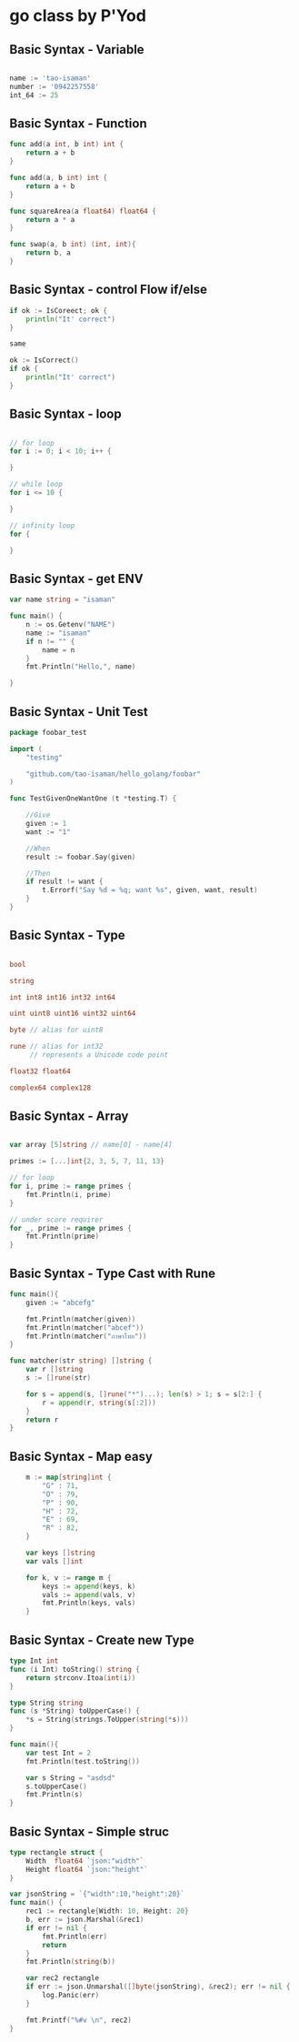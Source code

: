 # go class by P'Yod

## Basic Syntax - Variable

```go

name := 'tao-isaman'
number := '0942257558'
int_64 := 25

```

## Basic Syntax - Function
```go
func add(a int, b int) int {
    return a + b
}

func add(a, b int) int {
    return a + b
}

func squareArea(a float64) float64 {
    return a * a
}

func swap(a, b int) (int, int){
	return b, a
}
```

## Basic Syntax - control Flow if/else
```go
if ok := IsCoreect; ok {
    println("It' correct")
}

same

ok := IsCorrect()
if ok {
    println("It' correct")
}

```

## Basic Syntax - loop 
```go 

// for loop
for i := 0; i < 10; i++ {

}

// while loop
for i <= 10 {

}

// infinity loop
for {

}

```
## Basic Syntax - get ENV
```go 
var name string = "isaman"

func main() {
	n := os.Getenv("NAME")
	name := "isaman"
	if n != "" {
		name = n
	}
	fmt.Println("Hello,", name)

}
```

## Basic Syntax - Unit Test 
```go
package foobar_test

import (
	"testing"

	"github.com/tao-isaman/hello_golang/foobar"
)

func TestGivenOneWantOne (t *testing.T) {

	//Give
	given := 1
	want := "1"

	//When
	result := foobar.Say(given)

	//Then
	if result != want {
		t.Errorf("Say %d = %q; want %s", given, want, result)
	}
}
```

## Basic Syntax - Type
```go 

bool

string

int int8 int16 int32 int64 

uint uint8 uint16 uint32 uint64

byte // alias for uint8

rune // alias for int32
     // represents a Unicode code point

float32 float64

complex64 complex128

```

## Basic Syntax - Array
```go 

var array [5]string // name[0] - name[4]

primes := [...]int{2, 3, 5, 7, 11, 13}

// for loop
for i, prime := range primes {
    fmt.Println(i, prime)
}

// under score requirer
for _, prime := range primes {
    fmt.Println(prime)
}

```

## Basic Syntax - Type Cast with Rune 
```go
func main(){
	given := "abcefg"

	fmt.Println(matcher(given))
	fmt.Println(matcher("abcef"))
	fmt.Println(matcher("ภาษาไทย"))
}

func matcher(str string) []string {
	var r []string
	s := []rune(str)

	for s = append(s, []rune("*")...); len(s) > 1; s = s[2:] {
		r = append(r, string(s[:2]))
	}
	return r
}
```
## Basic Syntax - Map easy 
```go
	m := map[string]int {
		"G" : 71,
		"O" : 79,
		"P" : 90,
		"H" : 72,
		"E" : 69,
		"R" : 82,
	}

	var keys []string
	var vals []int

	for k, v := range m {
		keys := append(keys, k)
		vals := append(vals, v)
		fmt.Println(keys, vals)
	}
```

## Basic Syntax - Create new Type
```go
type Int int 
func (i Int) toString() string {
	return strconv.Itoa(int(i))
}

type String string
func (s *String) toUpperCase() {
	*s = String(strings.ToUpper(string(*s)))
}

func main(){
	var test Int = 2
	fmt.Println(test.toString())

	var s String = "asdsd"
	s.toUpperCase()
	fmt.Println(s)
}
```

## Basic Syntax - Simple struc
```go
type rectangle struct {
	Width  float64 `json:"width"`
	Height float64 `json:"height"`
}

var jsonString = `{"width":10,"height":20}`
func main() {
	rec1 := rectangle{Width: 10, Height: 20}
	b, err := json.Marshal(&rec1)
	if err != nil {
		fmt.Println(err)
		return
	}
	fmt.Println(string(b))

	var rec2 rectangle
	if err := json.Unmarshal([]byte(jsonString), &rec2); err != nil {
		log.Panic(err)
	}

	fmt.Printf("%#v \n", rec2)
}
```




